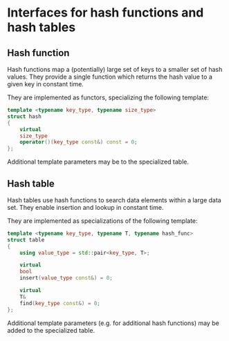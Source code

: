 # Interfaces for hash functions and hash tables

## Hash function

Hash functions map a (potentially) large set of keys to a smaller set of hash
values.
They provide a single function which returns the hash value to a given key in
constant time.

They are implemented as functors, specializing the following template:

```cpp
template <typename key_type, typename size_type>
struct hash
{
    virtual
    size_type
    operator()(key_type const&) const = 0;
};
```
Additional template parameters may be to the specialized table.



## Hash table

Hash tables use hash functions to search data elements within a large data
set.
They enable insertion and lookup in constant time.

They are implemented as specializations of the following template:

```cpp
template <typename key_type, typename T, typename hash_func>
struct table
{
    using value_type = std::pair<key_type, T>;

    virtual
    bool
    insert(value_type const&) = 0;

    virtual
    T&
    find(key_type const&) = 0;
};
```

Additional template parameters (e.g. for additional hash functions) may be added
to the specialized table.

